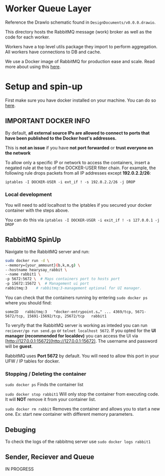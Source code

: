 # Worker Queue Layer

Reference the DrawIo schematic found in `DesignDocuments/v0.0.0.drawio`.

This directory hosts the RabbitMQ message (work) broker as well as the code for each worker. 

Workers have a top level utils package they import to perform aggregation. All workers have connections to DB and cache. 

We use a Docker image of RabbitMQ for production ease and scale. Read more about using this [here](https://hub.docker.com/_/rabbitmq/). 

# Setup and spin-up

First make sure you have docker installed on your machine. You can do so [here](https://docs.docker.com/engine/install/ubuntu/).

## IMPORTANT DOCKER INFO
By default, __all external source IPs are allowed to connect to ports that have been published to the Docker host's addresses.__

This is __not an issue__ if you have __not port forwarded__ or __trust everyone on the network__ 

To allow only a specific IP or network to access the containers, insert a negated rule at the top of the DOCKER-USER filter chain. For example, the following rule drops packets from all IP addresses except __192.0.2.2/26__:

 `iptables -I DOCKER-USER -i ext_if ! -s 192.0.2.2/26 -j DROP`

### Local development

You will need to add localhost to the iptables if you secured your docker container with the steps above. 

You can do this via 
`iptables -I DOCKER-USER -i exit_if ! -s 127.0.0.1 -j DROP`


## RabbitMQ SpinUp

Navigate to the RabbitMQ server and run:

```bash
sudo docker run -d \
--memory={your_ammount}(b,k,m,g) \
--hostname hearysay_rabbit \
--name rabbit1 \ 
-p 5672:5672 \  # Maps containers port to hosts port
-p 15672:15672 \  # Management ui port
rabbitmq:3    # rabbitmq:3-management optional for UI manager.
```

You can check that the containers running by entering `sudo docker ps` where you should find:

`someID   rabbitmq:3   "docker-entrypoint.s…" ... 4369/tcp, 5671-5672/tcp, 15691-15692/tcp, 25672/tcp   rabbit1`

To veryify that the RabbitMQ server is working as inteded you can run `reciever/go run send.go` or `telnet localhost 5672`. If you opted for the __UI manager (recommended for localdev)__ you can access the UI via [http://127.0.0.1:15672](http://127.0.0.1:15672). The username and password will be __guest__.

RabbitMQ uses __Port 5672__ by default. You will need to allow this port in your UFW / IP tables for docker.

### Stopping / Deleting the container

`sudo docker ps` Finds the container list

`sudo docker stop rabbit1` Will only stop the container from executing code. It will __NOT__ remove it from your container list.

`sudo docker rm rabbit` Removes the container and allows you to start a new one. Ex: start new container with different memory parameters.


## Debuging
To check the logs of the rabbitmq server use `sudo docker logs rabbit1`

## Sender, Reciever and Queue

IN PROGRESS
